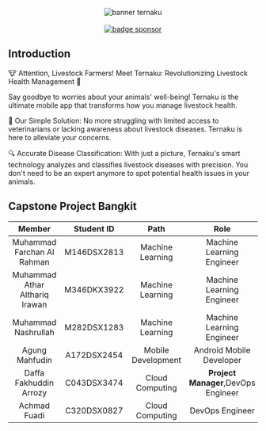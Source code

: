 <p align="center">
    <img alt="banner ternaku" src="https://raw.githubusercontent.com/daffatgi02/background/main/image.png"><br>
    <br>
    <a href="https://saweria.co/ternakuid"><img alt="badge sponsor" src="https://img.shields.io/badge/sponsor-30363D?style=for-the-badge&logo=GitHub-Sponsors&logoColor=#white"></a>
</p>

## Introduction
  
🐮 Attention, Livestock Farmers! Meet Ternaku: Revolutionizing Livestock Health Management 🚀

Say goodbye to worries about your animals' well-being! Ternaku is the ultimate mobile app that transforms how you manage livestock health.

🌟 Our Simple Solution: No more struggling with limited access to veterinarians or lacking awareness about livestock diseases. Ternaku is here to alleviate your concerns.

🔍 Accurate Disease Classification: With just a picture, Ternaku's smart technology analyzes and classifies livestock diseases with precision. You don't need to be an expert anymore to spot potential health issues in your animals.

## Capstone Project Bangkit

|            Member           | Student ID |        Path        |                    Role                    |                                                       Contacts                                                      |
| :-------------------------: | :--------: | :----------------: | :----------------------------------------: | :-----------------------------------------------------------------------------------------------------------------: |
|        Muhammad Farchan Al Rahman   | M146DSX2813 |  Machine Learning  |   Machine Learning Engineer |           -           |
|      Muhammad Athar Althariq Irawan     | M346DKX3922 |  Machine Learning  |          Machine Learning Engineer         |   -  |
|     Muhammad Nashrullah     | M282DSX1283 | Machine Learning |          Machine Learning Engineer          |             -             |
|      Agung Mahfudin     | A172DSX2454 | Mobile Development |          Android Mobile Developer          |    -    |
|     Daffa Fakhuddin Arrozy     | C043DSX3474 |   Cloud Computing  |               <b>Project Manager</b>,DevOps Engineer              |            [LinkedIn](https://www.linkedin.com/in/daffa-fakhuddin-arrozy-52a347254/) or [Github](https://github.com/daffatgi02)           |
| Achmad Fuadi | C320DSX0827 |   Cloud Computing  |          DevOps Engineer         | - |
